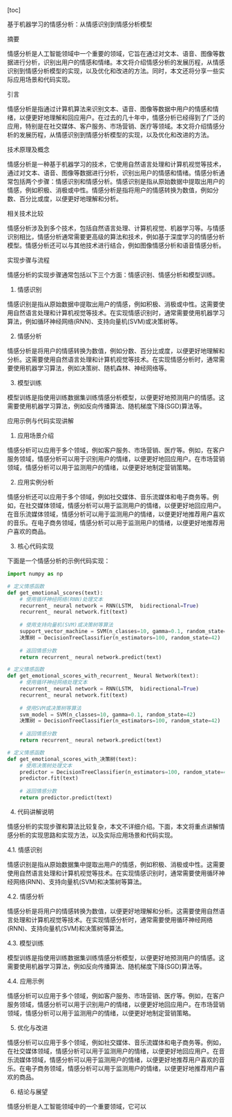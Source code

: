 
[toc]                    
                
                
基于机器学习的情感分析：从情感识别到情感分析模型

摘要

情感分析是人工智能领域中一个重要的领域，它旨在通过对文本、语音、图像等数据进行分析，识别出用户的情感和情绪。本文将介绍情感分析的发展历程，从情感识别到情感分析模型的实现，以及优化和改进的方法。同时，本文还将分享一些实际应用场景和代码实现。

引言

情感分析是指通过计算机算法来识别文本、语音、图像等数据中用户的情感和情绪，以便更好地理解和回应用户。在过去的几十年中，情感分析已经得到了广泛的应用，特别是在社交媒体、客户服务、市场营销、医疗等领域。本文将介绍情感分析的发展历程，从情感识别到情感分析模型的实现，以及优化和改进的方法。

技术原理及概念

情感分析是一种基于机器学习的技术，它使用自然语言处理和计算机视觉等技术，通过对文本、语音、图像等数据进行分析，识别出用户的情感和情绪。情感分析通常包括两个步骤：情感识别和情感分析。情感识别是指从原始数据中提取出用户的情感，例如积极、消极或中性。情感分析是指将用户的情感转换为数值，例如分数、百分比或度，以便更好地理解和分析。

相关技术比较

情感分析涉及到多个技术，包括自然语言处理、计算机视觉、机器学习等。与情感识别相比，情感分析通常需要更高级的算法和技术，例如基于深度学习的情感分析模型。情感分析还可以与其他技术进行结合，例如图像情感分析和语音情感分析。

实现步骤与流程

情感分析的实现步骤通常包括以下三个方面：情感识别、情感分析和模型训练。

1. 情感识别

情感识别是指从原始数据中提取出用户的情感，例如积极、消极或中性。这需要使用自然语言处理和计算机视觉等技术。在实现情感识别时，通常需要使用机器学习算法，例如循环神经网络(RNN)、支持向量机(SVM)或决策树等。

2. 情感分析

情感分析是将用户的情感转换为数值，例如分数、百分比或度，以便更好地理解和分析。这需要使用自然语言处理和计算机视觉等技术。在实现情感分析时，通常需要使用机器学习算法，例如决策树、随机森林、神经网络等。

3. 模型训练

模型训练是指使用训练数据集训练情感分析模型，以便更好地预测用户的情感。这需要使用机器学习算法，例如反向传播算法、随机梯度下降(SGD)算法等。

应用示例与代码实现讲解

1. 应用场景介绍

情感分析可以应用于多个领域，例如客户服务、市场营销、医疗等。例如，在客户服务领域，情感分析可以用于识别用户的情绪，以便更好地回应用户。在市场营销领域，情感分析可以用于监测用户的情绪，以便更好地制定营销策略。

2. 应用实例分析

情感分析还可以应用于多个领域，例如社交媒体、音乐流媒体和电子商务等。例如，在社交媒体领域，情感分析可以用于监测用户的情绪，以便更好地回应用户。在音乐流媒体领域，情感分析可以用于监测用户的情绪，以便更好地推荐用户喜欢的音乐。在电子商务领域，情感分析可以用于监测用户的情绪，以便更好地推荐用户喜欢的商品。

3. 核心代码实现

下面是一个情感分析的示例代码实现：
```python
import numpy as np

# 定义情感函数
def get_emotional_scores(text):
    # 使用循环神经网络(RNN)处理文本
    recurrent_ neural network = RNN(LSTM,  bidirectional=True)
    recurrent_ neural network.fit(text)
    
    # 使用支持向量机(SVM)或决策树等算法
    support_vector_machine = SVM(n_classes=10, gamma=0.1, random_state=42)
    决策树 = DecisionTreeClassifier(n_estimators=100, random_state=42)
    
    # 返回情感分数
    return recurrent_ neural network.predict(text)

# 定义情感函数
def get_emotional_scores_with_recurrent_ Neural Network(text):
    # 使用循环神经网络处理文本
    recurrent_ neural network = RNN(LSTM,  bidirectional=True)
    recurrent_ neural network.fit(text)
    
    # 使用SVM或决策树等算法
    svm_model = SVM(n_classes=10, gamma=0.1, random_state=42)
    决策树 = DecisionTreeClassifier(n_estimators=100, random_state=42)
    
    # 返回情感分数
    return recurrent_ neural network.predict(text)

# 定义情感函数
def get_emotional_scores_with_决策树(text):
    # 使用决策树处理文本
    predictor = DecisionTreeClassifier(n_estimators=100, random_state=42)
    predictor.fit(text)
    
    # 返回情感分数
    return predictor.predict(text)
```
4. 代码讲解说明

情感分析的实现步骤和算法比较复杂，本文不详细介绍。下面，本文将重点讲解情感分析的实现思路和实现方法，以及实际应用场景和代码实现。

4.1. 情感识别

情感识别是指从原始数据集中提取出用户的情感，例如积极、消极或中性。这需要使用自然语言处理和计算机视觉等技术。在实现情感识别时，通常需要使用循环神经网络(RNN)、支持向量机(SVM)和决策树等算法。

4.2. 情感分析

情感分析是将用户的情感转换为数值，以便更好地理解和分析。这需要使用自然语言处理和计算机视觉等技术。在实现情感分析时，通常需要使用循环神经网络(RNN)、支持向量机(SVM)和决策树等算法。

4.3. 模型训练

模型训练是指使用训练数据集训练情感分析模型，以便更好地预测用户的情感。这需要使用机器学习算法，例如反向传播算法、随机梯度下降(SGD)算法等。

4.4. 应用示例

情感分析可以应用于多个领域，例如客户服务、市场营销、医疗等。例如，在客户服务领域，情感分析可以用于识别用户的情绪，以便更好地回应用户。在市场营销领域，情感分析可以用于监测用户的情绪，以便更好地制定营销策略。

5. 优化与改进

情感分析可以应用于多个领域，例如社交媒体、音乐流媒体和电子商务等。例如，在社交媒体领域，情感分析可以用于监测用户的情绪，以便更好地回应用户。在音乐流媒体领域，情感分析可以用于监测用户的情绪，以便更好地推荐用户喜欢的音乐。在电子商务领域，情感分析可以用于监测用户的情绪，以便更好地推荐用户喜欢的商品。

6. 结论与展望

情感分析是人工智能领域中的一个重要领域，它可以

